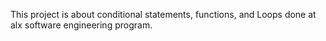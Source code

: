 This project is about conditional statements, functions, and Loops done at alx software engineering program.
